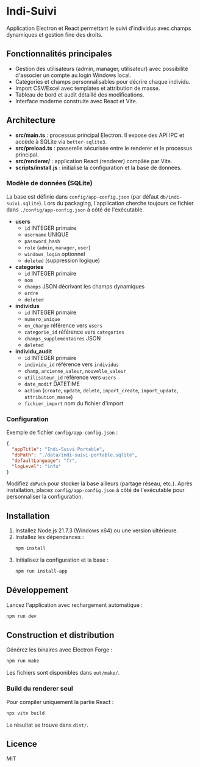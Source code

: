 # Indi-Suivi

Application Electron et React permettant le suivi d'individus avec champs dynamiques et gestion fine des droits.

## Fonctionnalités principales

- Gestion des utilisateurs (admin, manager, utilisateur) avec possibilité d'associer un compte au login Windows local.
- Catégories et champs personnalisables pour décrire chaque individu.
- Import CSV/Excel avec templates et attribution de masse.
- Tableau de bord et audit détaillé des modifications.
- Interface moderne construite avec React et Vite.

## Architecture

- **src/main.ts** : processus principal Electron. Il expose des API IPC et accède à SQLite via `better-sqlite3`.
- **src/preload.ts** : passerelle sécurisée entre le renderer et le processus principal.
- **src/renderer/** : application React (renderer) compilée par Vite.
- **scripts/install.js** : initialise la configuration et la base de données.

### Modèle de données (SQLite)

La base est définie dans `config/app-config.json` (par défaut `db/indi-suivi.sqlite`).
Lors du packaging, l'application cherche toujours ce fichier dans `./config/app-config.json` à côté de l'exécutable.

- **users**
  - `id` INTEGER primaire
  - `username` UNIQUE
  - `password_hash`
  - `role` (`admin`, `manager`, `user`)
  - `windows_login` optionnel
  - `deleted` (suppression logique)
- **categories**
  - `id` INTEGER primaire
  - `nom`
  - `champs` JSON décrivant les champs dynamiques
  - `ordre`
  - `deleted`
- **individus**
  - `id` INTEGER primaire
  - `numero_unique`
  - `en_charge` référence vers `users`
  - `categorie_id` référence vers `categories`
  - `champs_supplementaires` JSON
  - `deleted`
- **individu_audit**
  - `id` INTEGER primaire
  - `individu_id` référence vers `individus`
  - `champ`, `ancienne_valeur`, `nouvelle_valeur`
  - `utilisateur_id` référence vers `users`
  - `date_modif` DATETIME
  - `action` (`create`, `update`, `delete`, `import_create`, `import_update`, `attribution_masse`)
  - `fichier_import` nom du fichier d'import

### Configuration

Exemple de fichier `config/app-config.json` :

```json
{
  "appTitle": "Indi-Suivi Portable",
  "dbPath": "./data/indi-suivi-portable.sqlite",
  "defaultLanguage": "fr",
  "logLevel": "info"
}
```

Modifiez `dbPath` pour stocker la base ailleurs (partage réseau, etc.).
Après installation, placez `config/app-config.json` à côté de l'exécutable pour personnaliser la configuration.

## Installation

1. Installez Node.js 21.7.3 (Windows x64) ou une version ultérieure.
2. Installez les dépendances :
   ```bash
   npm install
   ```
3. Initialisez la configuration et la base :
   ```bash
   npm run install-app
   ```

## Développement

Lancez l'application avec rechargement automatique :

```bash
npm run dev
```

## Construction et distribution

Générez les binaires avec Electron Forge :

```bash
npm run make
```

Les fichiers sont disponibles dans `out/make/`.

### Build du renderer seul

Pour compiler uniquement la partie React :

```bash
npx vite build
```

Le résultat se trouve dans `dist/`.

## Licence

MIT
